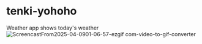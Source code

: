 # tenki-yohoho
Weather app shows today's weather
![ScreencastFrom2025-04-0901-06-57-ezgif com-video-to-gif-converter](https://github.com/user-attachments/assets/712d48ca-8780-4b43-bb3f-d026f2cd54d3)

